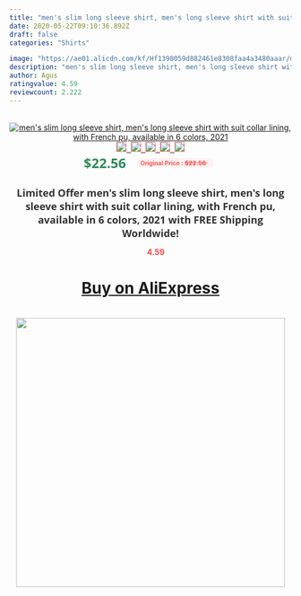 ```yaml
---
title: "men's slim long sleeve shirt, men's long sleeve shirt with suit collar lining, with French pu, available in 6 colors, 2021"
date: 2020-05-22T09:10:36.892Z
draft: false
categories: "Shirts"

image: "https://ae01.alicdn.com/kf/Hf1398059d882461e8308faa4a3480aaar/men-s-slim-long-sleeve-shirt-men-s-long-sleeve-shirt-with-suit-collar-lining-with.jpg"
description: "men's slim long sleeve shirt, men's long sleeve shirt with suit collar lining, with French pu, available in 6 colors, 2021"
author: Agus
ratingvalue: 4.59
reviewcount: 2.222
---
```

<br>
<div style="text-align: center;">
<a href="https://s.click.aliexpress.com/e/_AerVd3" target="_blank" rel="nofollow noopener noreferrer"><img alt="men's slim long sleeve shirt, men's long sleeve shirt with suit collar lining, with French pu, available in 6 colors, 2021" class="magnifier-image" src="https://ae01.alicdn.com/kf/Hf1398059d882461e8308faa4a3480aaar/men-s-slim-long-sleeve-shirt-men-s-long-sleeve-shirt-with-suit-collar-lining-with.jpg_640x640.jpg">
<br>
<img style="border:1px solid salmon" src="https://ae01.alicdn.com/kf/Hf1398059d882461e8308faa4a3480aaar/men-s-slim-long-sleeve-shirt-men-s-long-sleeve-shirt-with-suit-collar-lining-with.jpg_120x120.jpg">&nbsp;&nbsp;<img style="border:1px solid salmon" src="https://ae01.alicdn.com/kf/H12994efe0d664c79bbdcd850c181ea66F/men-s-slim-long-sleeve-shirt-men-s-long-sleeve-shirt-with-suit-collar-lining-with.jpg_120x120.jpg">&nbsp;&nbsp;<img style="border:1px solid salmon" src="https://ae01.alicdn.com/kf/H64e5bd063be74876aaae74e9d28b794bi/men-s-slim-long-sleeve-shirt-men-s-long-sleeve-shirt-with-suit-collar-lining-with.jpg_120x120.jpg">&nbsp;&nbsp;<img style="border:1px solid salmon" src="https://ae01.alicdn.com/kf/H5a4cae880963423aae29e1c912c7d512b/men-s-slim-long-sleeve-shirt-men-s-long-sleeve-shirt-with-suit-collar-lining-with.jpg_120x120.jpg">&nbsp;&nbsp;<img style="border:1px solid salmon" src="https://ae01.alicdn.com/kf/H2809a47ad81d4ffa8962acd0ba236802D/men-s-slim-long-sleeve-shirt-men-s-long-sleeve-shirt-with-suit-collar-lining-with.jpg_120x120.jpg"></a></div><br0>
<div style="text-align: center;"><span style="background-color: white; border: 0px; box-sizing: border-box; color: seagreen; display: inline-block; font-family: &quot;open sans&quot; , &quot;arial&quot; , &quot;helvetica&quot; , sans-serif , &quot;heiti&quot;; font-size: 24px; font-stretch: inherit; font-weight: 700; line-height: inherit; margin: 0px 10px 0px 0px; padding: 0px; vertical-align: middle;">$22.56 </span>
<span style="background: rgb(255 , 241 , 241); border-radius: 3px; border: 0px; box-sizing: border-box; color: #ff4747; display: inline-block; font-family: inherit; font-size: 12px; font-stretch: inherit; font-style: inherit; font-variant: inherit; font-weight: 600; line-height: inherit; margin: 0px; padding: 2px 5px; transform: scale(0.9); vertical-align: middle;">Original Price : <b style="text-decoration: line-through;">$22.56 </b> &nbsp;&nbsp;</span></div>
<h1 style="color: #333333; display: inline-block; font-family: &quot;open sans&quot; , &quot;arial&quot; , &quot;helvetica&quot; , sans-serif , &quot;heiti&quot;; font-size: 18px; font-stretch: inherit; font-weight: 700; text-align: center;">Limited Offer men's slim long sleeve shirt, men's long sleeve shirt with suit collar lining, with French pu, available in 6 colors, 2021 with FREE Shipping Worldwide!</h1>
<div style="color: #ff4747; text-align: center;">
<img src="https://4.bp.blogspot.com/-M0ZcTcb-5uY/XleCXlxnR4I/AAAAAAAAAEc/OrjgMkXV1oMQFaCRZj5HQwOCBcu3w1FegCPcBGAYYCw/s1600/star.png" style="height: 15px;">&nbsp;<b>4.59</b></div>
<div class="button_cont" align="center"><a class="buynow_a" href="https://s.click.aliexpress.com/e/_AerVd3" target="_blank" rel="nofollow noopener noreferrer"><H1>Buy on AliExpress</H1></a></div><br>
<div class="separator" style="clear: both; text-align: center;">
<img src="https://lh3.googleusercontent.com/-pTy5HemUv9M/XlePHvY0dAI/AAAAAAAAAE4/0nX5iRUoIWY8eMW9Dpxeirr157OZliDIgCLcBGAsYHQ/s1600/badge.gif" width="480">
</div>
